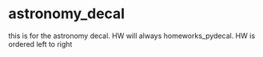 # astronomy_decal
this is for the astronomy decal. HW will always homeworks_pydecal. HW is ordered left to right
